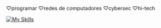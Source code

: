 ♡programar ♡redes de computadores ♡cybersec ♡hi-tech

[![My Skills](https://skillicons.dev/icons?i=py,go,rust,bash,powershell,linux,windows)](https://skillicons.dev)
